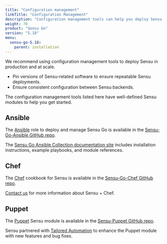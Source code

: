 ```yaml
---
title: "Configuration management"
linkTitle: "Configuration Management"
description: "Configuration management tools can help you deploy Sensu in production and at scale. Learn more about Sensu integrations."
weight: 70
product: "Sensu Go"
version: "5.18"
menu:
  sensu-go-5.18:
    parent: installation
---
```


We recommend using configuration management tools to deploy Sensu in production and at scale.

- Pin versions of Sensu-related software to ensure repeatable Sensu deployments.
- Ensure consistent configuration between Sensu backends.

The configuration management tools listed here have well-defined Sensu modules to help you get started.

## Ansible

The [Ansible][5] role to deploy and manage Sensu Go is available in the [Sensu-Go-Ansible GitHub repo][6].

The [Sensu Go Ansible Collection documentation site][9] includes installation instructions, example playbooks, and module references.

## Chef

The [Chef][3] cookbook for Sensu is available in the [Sensu-Go-Chef GitHub repo][4].

[Contact us][8] for more information about Sensu + Chef.

## Puppet

The [Puppet][1] Sensu module is available in the [Sensu-Puppet GitHub repo][2].

Sensu partnered with [Tailored Automation][7] to enhance the Puppet module with new features and bug fixes.


[1]: https://puppet.com/
[2]: https://github.com/sensu/sensu-puppet
[3]: https://www.chef.io/
[4]: https://github.com/sensu/sensu-go-chef
[5]: https://www.ansible.com/
[6]: https://github.com/sensu/sensu-go-ansible
[7]: https://tailoredautomation.io/
[8]: http://monitoringlove.sensu.io/chef
[9]: https://sensu.github.io/sensu-go-ansible/
